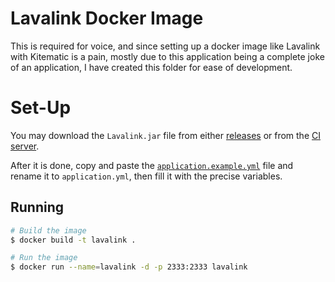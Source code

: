 # Lavalink Docker Image

This is required for voice, and since setting up a docker image like Lavalink with Kitematic is a pain, mostly due to
this application being a complete joke of an application, I have created this folder for ease of development.

# Set-Up

You may download the `Lavalink.jar` file from either [releases](https://github.com/Frederikam/Lavalink/releases) or from
the [CI server](https://ci.fredboat.com/project.html?projectId=Lavalink).

After it is done, copy and paste the [`application.example.yml`] file and rename it to `application.yml`, then fill it
with the precise variables.

[`application.example.yml`]: /docker/lavalink/application.example.yml

## Running

```bash
# Build the image
$ docker build -t lavalink .

# Run the image
$ docker run --name=lavalink -d -p 2333:2333 lavalink
```

